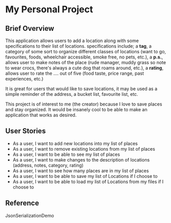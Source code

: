 # My Personal Project

[//]: # (## A subtitle)
[//]: # (A *bulleted* list:)
[//]: # (- item 1)
[//]: # (- item 2)
[//]: # (- item 3)
[//]: # (An example of text with **bold** and *italic* fonts.)

## Brief Overview
This application allows users to add a location along with some specifications to their list 
of locations. specifications include; a **tag**, a category of some sort to organize different classes
of locations (want to go, favourites, foods, wheelchair accessible, smoke free, no pets, etc.), 
a **p.s.**, allows user to make notes of the place (rude manager, muddy grass so note to wear crocs, 
there's always a cute dog that roams around, etc.), a **rating**, allows user to rate the .... out of five
(food taste, price range, past experiences, etc.)

It is great for users that would like to save locations, it may be used as a simple reminder of the address,
a bucket list, favourite list, etc. 
<p> This project is of interest to me (the creator)  because I love to save places
and stay organized. It would be insanely cool to be able to make an application 
that works as desired.</p>

## User Stories
- As a user, I want to add new locations into my list of places
- As a user, I want to remove existing locations from my list of places
- As a user, I want to be able to see my list of places
- As a user, I want to make changes to the description of locations
  (address, notes, category, rating)
- As a user, I want to see how many places are in my list of places
- As a user, I want to be able to save my list of Locations if I choose to
- As a user, I want to be able to load my list of Locations from my files if I choose to

## Reference
JsonSerializationDemo